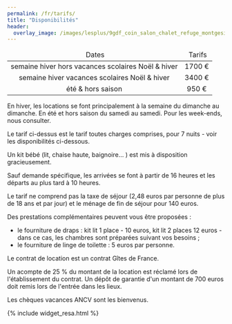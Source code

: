 ```yaml
---
permalink: /fr/tarifs/
title: "Disponibilités"
header:
  overlay_image: /images/lesplus/9gdf_coin_salon_chalet_refuge_montgesin_plagne.jpg
---
```


<center>
<table>
<thead>
<tr style="text-align: center;">
<td>&nbsp;Dates</td>
<td>&nbsp;Tarifs</td>
</tr>
</thead>
<tbody>
<tr>
<td style="text-align: center;">semaine hiver hors vacances scolaires Noël & hiver</td>
<td style="text-align: center;">1700&nbsp;€</td>
</tr>
<tr>
<td style="text-align: center;">semaine hiver vacances scolaires Noël & hiver</td>
<td style="text-align: center;">3400&nbsp;€</td>
</tr>
<tr>
<td style="text-align: center;">été & hors saison</td>
<td style="text-align: center;">950&nbsp;€</td>
</tr>
</tbody>
</table>
</center>
  
En hiver, les locations se font principalement à la semaine du dimanche au dimanche. En été et hors saison du samedi au samedi. Pour les week-ends, nous consulter.   

Le tarif ci-dessus est le tarif toutes charges comprises, pour 7 nuits - voir les disponibilités ci-dessous.

Un kit bébé (lit, chaise haute, baignoire… ) est mis à disposition gracieusement.  

Sauf demande spécifique, les arrivées se font à partir de 16 heures et les départs au plus tard à 10 heures. 

Le tarif ne comprend pas la taxe de séjour (2,48 euros par personne de plus de 18 ans et par jour) et le ménage de fin de séjour pour 140 euros.    

Des prestations complémentaires peuvent vous être proposées :  
- le fourniture de draps : kit lit 1 place - 10 euros, kit lit 2 places 12 euros - dans ce cas, les chambres sont préparées suivant vos besoins ;  
- le fourniture de linge de toilette : 5 euros par personne.  
 
Le contrat de location est un contrat Gîtes de France. 

Un acompte de 25 % du montant de la location est réclamé lors de l'établissement du contrat. Un dépôt de garantie d'un montant de 700 euros doit remis lors de l'entrée dans les lieux.  

Les chèques vacances ANCV sont les bienvenus.  

{% include widget_resa.html %}
